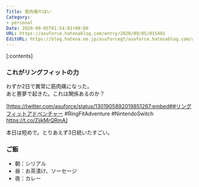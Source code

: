 ```yaml
---
Title: 筋肉痛やばい
Category:
- personal
Date: 2020-09-05T01:54:01+09:00
URL: https://asuforce.hatenablog.com/entry/2020/09/05/015401
EditURL: https://blog.hatena.ne.jp/asuforcegt/asuforce.hatenablog.com/atom/entry/26006613623889172
---
```


[:contents]

###  これがリングフィットの力

わずか2日で異常に筋肉痛になった。  
あと悪夢で起きた。これは関係あるのか？

[https://twitter.com/asuforce/status/1301905892019851267:embed##リングフィットアドベンチャー #RingFitAdventure #NintendoSwitch https://t.co/ZjjkMrQRmA]

本日は短めで。とりあえず3日続いたすごい。

### ご飯

- 朝：シリアル
- 昼：お茶漬け、ソーセージ
- 夜：カレー

